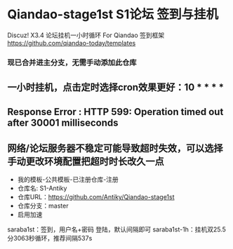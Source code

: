# Qiandao-stage1st S1论坛 签到与挂机
Discuz! X3.4 论坛挂机一小时循环 For Qiandao 签到框架
https://github.com/qiandao-today/templates
### 现已合并进主分支，无需手动添加此仓库
## 一小时挂机，点击定时选择cron效果更好：10 * * * *
## Response Error : HTTP 599: Operation timed out after 30001 milliseconds
## 网络/论坛服务器不稳定可能导致超时失效，可以选择手动更改环境配置把超时时长改久一点


+ 我的模板-公共模板-已注册仓库-注册
+ 仓库名: S1-Antiky
+ 仓库URL：https://github.com/Antiky/Qiandao-stage1st
+ 仓库分支：master
+ 启用加速

saraba1st：签到，用户名+密码 登陆，默认间隔即可
saraba1st-1h：挂机双25.5分3063秒循环，推荐间隔537s


